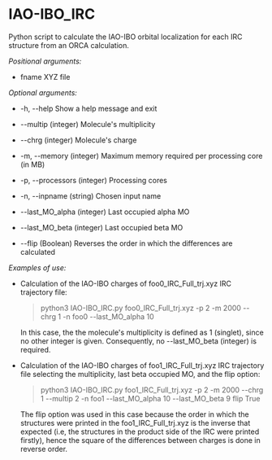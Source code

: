 # IAO-IBO_IRC
Python script to calculate the IAO-IBO orbital localization for each IRC structure from an ORCA calculation.

_Positional arguments:_

  * fname                 XYZ file


_Optional arguments:_

  * -h, --help                   Show a help message and exit
  
  * --multip (integer)           Molecule's multiplicity
  
  * --chrg (integer)             Molecule's charge
  
  * -m, --memory (integer)       Maximum memory required per processing core (in MB)
  
  * -p, --processors (integer)   Processing cores
  
  * -n, --inpname (string)       Chosen input name
  
  * --last_MO_alpha (integer)    Last occupied alpha MO
  
  * --last_MO_beta (integer)     Last occupied beta MO
  
  * --flip (Boolean)             Reverses the order in which the differences are calculated

_Examples of use:_ 

  * Calculation of the IAO-IBO charges of foo0_IRC_Full_trj.xyz IRC trajectory file:

    > python3 IAO-IBO_IRC.py foo0_IRC_Full_trj.xyz -p 2 -m 2000 --chrg 1 -n foo0 --last_MO_alpha 10

    In this case, the the molecule's multiplicity is defined as 1 (singlet), since no other integer is given. Consequently, no --last_MO_beta (integer) is required.

  * Calculation of the IAO-IBO charges of foo1_IRC_Full_trj.xyz IRC trajectory file selecting the multiplicity, last beta occupied MO, and the flip option:

    > python3 IAO-IBO_IRC.py foo1_IRC_Full_trj.xyz -p 2 -m 2000 --chrg 1 --multip 2 -n foo1 --last_MO_alpha 10 --last_MO_beta 9 flip True

    The flip option was used in this case because the order in which the structures were printed in the foo1_IRC_Full_trj.xyz is the inverse that expected (i.e, the structures in the product side of the IRC were printed firstly), hence the square of the differences between charges is done in reverse order.
    
  


